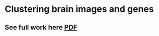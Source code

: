 # Clustering brain images and genes
## See full work here [PDF](https://github.com/Flrotm/Projects/blob/master/AI/py3/proyecto3_IA.pdf)
